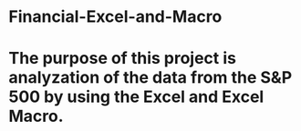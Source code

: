 # Financial-Excel-and-Macro
# The purpose of this project is analyzation of the data from the S&P 500 by using the Excel and Excel Macro.
